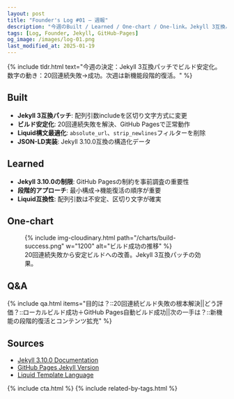 ```yaml
---
layout: post
title: "Founder's Log #01 — 週報"
description: "今週のBuilt / Learned / One-chart / One-link。Jekyll 3互換パッチ適用とビルド安定化の成果をまとめ。"
tags: [Log, Founder, Jekyll, GitHub-Pages]
og_image: /images/log-01.png
last_modified_at: 2025-01-19
---
```


{% include tldr.html text="今週の決定：Jekyll 3互換パッチでビルド安定化。数字の動き：20回連続失敗→成功。次週は新機能段階的復活。" %}

## Built

- **Jekyll 3互換パッチ**: 配列引数includeを区切り文字方式に変更
- **ビルド安定化**: 20回連続失敗を解決、GitHub Pagesで正常動作
- **Liquid構文最適化**: `absolute_url`、`strip_newlines`フィルターを削除
- **JSON-LD実装**: Jekyll 3.10.0互換の構造化データ

## Learned

- **Jekyll 3.10.0の制限**: GitHub Pagesの制約を事前調査の重要性
- **段階的アプローチ**: 最小構成→機能復活の順序が重要
- **Liquid互換性**: 配列引数は不安定、区切り文字が確実

## One-chart

<figure>
  {% include img-cloudinary.html path="/charts/build-success.png" w="1200" alt="ビルド成功の推移" %}
  <figcaption>20回連続失敗から安定ビルドへの改善。Jekyll 3互換パッチの効果。</figcaption>
</figure>

## Q&A

{% include qa.html items="目的は？::20回連続ビルド失敗の根本解決||どう評価？::ローカルビルド成功＋GitHub Pages自動ビルド成功||次の一手は？::新機能の段階的復活とコンテンツ拡充" %}

## Sources

- [Jekyll 3.10.0 Documentation](https://jekyllrb.com/docs/3.10.0/)
- [GitHub Pages Jekyll Version](https://pages.github.com/versions/)
- [Liquid Template Language](https://shopify.github.io/liquid/)

{% include cta.html %}
{% include related-by-tags.html %}
